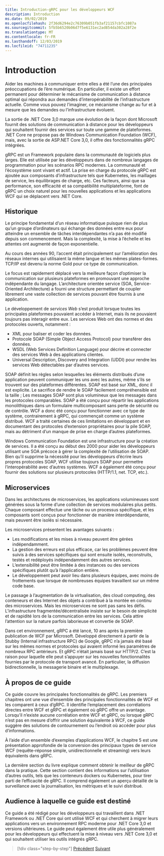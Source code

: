 ```yaml
---
title: Introduction-gRPC pour les développeurs WCF
description: Introduction
ms.date: 09/02/2019
ms.openlocfilehash: 2f36d6294e2c76309b051fb3af21157cbfc1087a
ms.sourcegitcommit: 5fb5b6520b06d7f5e6131ec2ad854da302a28f2e
ms.translationtype: MT
ms.contentlocale: fr-FR
ms.lasthandoff: 12/03/2019
ms.locfileid: "74711235"
---
```

# <a name="introduction"></a>Introduction

Aider les machines à communiquer entre elles a été l’une des principales préoccupations de l’ère numérique. En particulier, il existe un effort permanent pour déterminer le mécanisme de communication à distance optimal qui répondra aux demandes d’interopérabilité de l’infrastructure actuelle. Comme vous pouvez l’imaginer, ce mécanisme change au fur et à mesure que les demandes ou l’infrastructure évoluent.

La sortie de .NET Core 3,0 marque une évolution de la façon dont Microsoft fournit des solutions de communication à distance pour les développeurs qui souhaitent fournir des services sur toute une gamme de plateformes. .NET Core ne propose pas de Windows Communication Foundation (WCF), mais, avec la sortie de ASP.NET Core 3,0, il offre des fonctionnalités gRPC intégrées.

gRPC est un Framework populaire dans la communauté de logiciels plus larges. Elle est utilisée par les développeurs dans de nombreux langages de programmation pour les scénarios RPC modernes. La communauté et l’écosystème sont vivant et actif. La prise en charge du protocole gRPC est ajoutée aux composants d’infrastructure tels que Kubernetes, les maillages de service, les équilibrages de charge, etc. Ces facteurs, ainsi que sa performance, son efficacité et sa compatibilité multiplateforme, font de gRPC un choix naturel pour les nouvelles applications et les applications WCF qui se déplacent vers .NET Core.

## <a name="history"></a>Historique

Le principe fondamental d’un réseau informatique puisque rien de plus qu’un groupe d’ordinateurs qui échange des données entre eux pour atteindre un ensemble de tâches interdépendantes n’a pas été modifié depuis son commencement. Mais la complexité, la mise à l’échelle et les attentes ont augmenté de façon exponentielle.  

Au cours des années 90, l’accent était principalement sur l’amélioration des réseaux internes qui utilisaient la même langue et les mêmes plates-formes. TCP/IP est devenu la norme Gold pour ce type de communication.

Le focus est rapidement déplacé vers la meilleure façon d’optimiser la communication sur plusieurs plateformes en promouvant une approche indépendante du langage. L’architecture orientée service (SOA, Service-Oriented Architecture) a fourni une structure permettant de coupler librement une vaste collection de services pouvant être fournis à une application.

Le développement de *services Web* s’est produit lorsque toutes les principales plateformes pouvaient accéder à Internet, mais ils ne pouvaient toujours pas interagir entre eux. Les services Web ont des normes et des protocoles ouverts, notamment :

- XML pour baliser et coder les données.
- Protocole SOAP (Simple Object Access Protocol) pour transférer des données.
- WSDL (Web Services Definition Language) pour décrire et connecter des services Web à des applications clientes.
- Universal Description, Discovery and Integration (UDDI) pour rendre les services Web détectables par d’autres services.

SOAP définit les règles selon lesquelles les éléments distribués d’une application peuvent communiquer les uns avec les autres, même s’ils se trouvent sur des plateformes différentes. SOAP est basé sur XML, donc il est explicite. Le sacrifice de rendre le SOAP facilement compréhensible est la taille ; Les messages SOAP sont plus volumineux que les messages dans les protocoles comparables. SOAP a été conçu pour répartir les applications monolithiques dans un formulaire multicomposant sans perte de sécurité ou de contrôle. WCF a donc été conçu pour fonctionner avec ce type de système, contrairement à gRPC, qui commençait comme un système distribué. WCF a traité certaines de ces limitations en développant et en documentant des protocoles d’extension propriétaires pour la pile SOAP, mais au détriment d’un manque de prise en charge d’autres plateformes.

Windows Communication Foundation est une infrastructure pour la création de services. Il a été conçu au début des 2000 pour aider les développeurs utilisant une SOA précoce à gérer la complexité de l’utilisation de SOAP. Bien qu’il supprime la nécessité pour les développeurs d’écrire leurs propres protocoles SOAP, WCF utilise toujours SOAP pour permettre l’interopérabilité avec d’autres systèmes. WCF a également été conçu pour fournir des solutions sur plusieurs protocoles (HTTP/1.1, net. TCP, etc.).

## <a name="microservices"></a>Microservices

Dans les architectures de microservices, les applications volumineuses sont générées sous la forme d’une collection de services modulaires plus petits. Chaque composant effectue une tâche ou un processus spécifique, et les composants sont conçus pour fonctionner de manière interdépendante, mais peuvent être isolés si nécessaire.

Les microservices présentent les avantages suivants :

- Les modifications et les mises à niveau peuvent être gérées indépendamment.
- La gestion des erreurs est plus efficace, car les problèmes peuvent être suivis à des services spécifiques qui sont ensuite isolés, reconstruits, testés et redéployés indépendamment des autres services.
- L’extensibilité peut être limitée à des instances ou des services spécifiques plutôt qu’à l’application entière.
- Le développement peut avoir lieu dans plusieurs équipes, avec moins de frottements que lorsque de nombreuses équipes travaillent sur un même code base.

Le passage à l’augmentation de la virtualisation, des cloud computing, des conteneurs et des Internet des objets a contribué à la montée en continu des microservices. Mais les microservices ne sont pas sans les défis. L’infrastructure fragmentée/décentralisée insiste sur le besoin de simplicité et de rapidité lors de la communication entre les services. Cela attire l’attention sur la nature parfois laborieuse et convertie de SOAP.

Dans cet environnement, gRPC a été lancé, 10 ans après la première publication de WCF par Microsoft. Développé directement à partir de la Stubby (Internal infrastructure RPC) de Google, gRPC n’a jamais été basé sur les mêmes normes et protocoles qui avaient informé les paramètres de nombreux RPC antérieurs. Et gRPC n’était jamais basé sur HTTP/2. C’est la raison pour laquelle elle peut s’appuyer sur les nouvelles fonctionnalités fournies par le protocole de transport avancé. En particulier, la diffusion bidirectionnelle, la messagerie binaire et le multiplexage.

## <a name="about-this-guide"></a>À propos de ce guide

Ce guide couvre les principales fonctionnalités de gRPC. Les premiers chapitres ont une vue d’ensemble des principales fonctionnalités de WCF et les comparent à ceux d’gRPC. Il identifie l’emplacement des corrélations directes entre WCF et gRPC et également où gRPC offre un avantage. Lorsqu’il n’existe aucune corrélation entre WCF et gRPC, ou lorsque gRPC n’est pas en mesure d’offrir une solution équivalente à WCF, ce guide suggère des solutions de contournement ou l’endroit où accéder pour plus d’informations.

À l’aide d’un ensemble d’exemples d’applications WCF, le chapitre 5 est une présentation approfondie de la conversion des principaux types de service WCF (requête-réponse simple, unidirectionnelle et streaming) vers leurs équivalents dans gRPC.

La dernière section du livre explique comment obtenir le meilleur de gRPC dans la pratique. Cette section contient des informations sur l’utilisation d’autres outils, tels que les conteneurs dockers ou Kubernetes, pour tirer parti de l’efficacité de gRPC. Il comprend également un aperçu détaillé de la surveillance avec la journalisation, les métriques et le suivi distribué.

## <a name="who-this-guide-is-for"></a>Audience à laquelle ce guide est destiné

Ce guide a été rédigé pour les développeurs qui travaillent dans .NET Framework ou .NET Core qui ont utilisé WCF et qui cherchent à migrer leurs applications vers un environnement RPC moderne pour .NET Core 3,0 et versions ultérieures. Le guide peut également être utile plus généralement pour les développeurs qui effectuent la mise à niveau vers .NET Core 3,0 et qui souhaitent utiliser les outils intégrés gRPC.

>[!div class="step-by-step"]
>[Précédent](index.md)
>[Suivant](grpc-overview.md)
